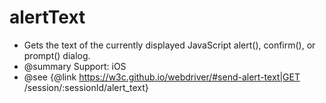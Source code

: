# alertText

* Gets the text of the currently displayed JavaScript alert(), confirm(), or prompt() dialog.
* @summary Support: iOS
* @see {@link https://w3c.github.io/webdriver/#send-alert-text|GET /session/:sessionId/alert_text}
